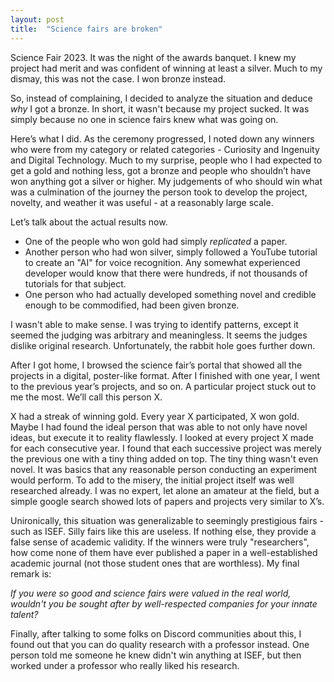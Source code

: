 ```yaml
---
layout: post
title:  "Science fairs are broken"
---
```


Science Fair 2023. It was the night of the awards banquet. I knew my project had merit and was confident of winning at least a silver. Much to my dismay, this was not the case. I won bronze instead.

So, instead of complaining, I decided to analyze the situation and deduce *why* I got a bronze. In short, it wasn't because my project sucked. It was simply because no one in science fairs knew what was going on.

Here’s what I did. As the ceremony progressed, I noted down any winners who were from my category or related categories - Curiosity and Ingenuity and Digital Technology. Much to my surprise, people who I had expected to get a gold and nothing less, got a bronze and people who shouldn’t have won anything got a silver or higher. My judgements of who should win what was a culmination of the journey the person took to develop the project, novelty, and weather it was useful - at a reasonably large scale. 

Let’s talk about the actual results now.

- One of the people who won gold had simply *replicated* a paper.
- Another person who had won silver, simply followed a YouTube tutorial to create an "AI" for voice recognition. Any somewhat experienced developer would know that there were hundreds, if not thousands of tutorials for that subject.
- One person who had actually developed something novel and credible enough to be commodified, had been given bronze.

I wasn't able to make sense. I was trying to identify patterns, except it seemed the judging was arbitrary and meaningless. It seems the judges dislike original research. Unfortunately, the rabbit hole goes further down.

After I got home, I browsed the science fair’s portal that showed all the projects in a digital, poster-like format. After I finished with one year, I went to the previous year’s projects, and so on. A particular project stuck out to me the most. We’ll call this person X.

X had a streak of winning gold. Every year X participated, X won gold. Maybe I had found the ideal person that was able to not only have novel ideas, but execute it to reality flawlessly. I looked at every project X made for each consecutive year. I found that each successive project was merely the previous one with a tiny thing added on top. The tiny thing wasn't even novel. It was basics that any reasonable person conducting an experiment would perform. To add to the misery, the initial project itself was well researched already. I was no expert, let alone an amateur at the field, but a simple google search showed lots of papers and projects very similar to X’s.

Unironically, this situation was generalizable to seemingly prestigious fairs - such as ISEF. Silly fairs like this are useless. If nothing else, they provide a false sense of academic validity. If the winners were truly "researchers", how come none of them have ever published a paper in a well-established academic journal (not those student ones that are worthless). My final remark is:

*If you were so good and science fairs were valued in the real world, wouldn't you be sought after by well-respected companies for your innate talent?*

Finally, after talking to some folks on Discord communities about this, I found out that you can do quality research with a professor instead. One person told me someone he knew didn't win anything at ISEF, but then worked under a professor who really liked his research.
